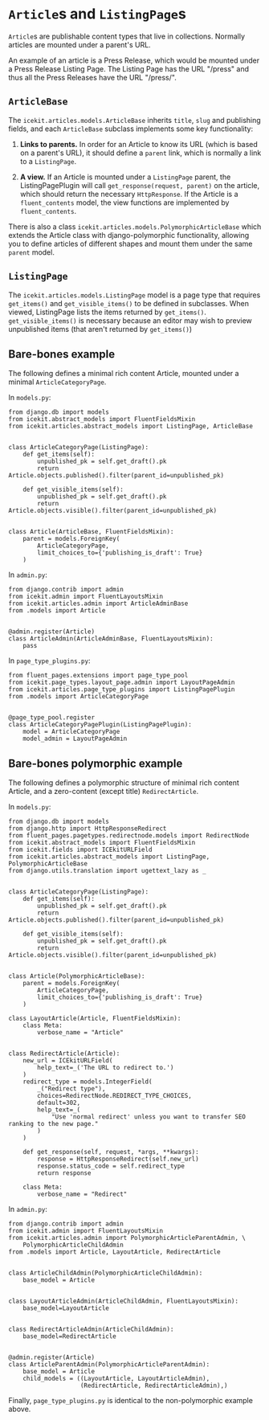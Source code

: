 # `Article`s and `ListingPage`s

`Article`s are publishable content types that live in collections. Normally
articles are mounted under a parent's URL.

An example of an article is a Press Release, which would be mounted under a
Press Release Listing Page. The Listing Page has the URL "/press" and thus all
the Press Releases have the URL "/press/<slug>".

## `ArticleBase`

The `icekit.articles.models.ArticleBase` inherits `title`, `slug` and
publishing fields, and each `ArticleBase` subclass implements some key
functionality:

1. **Links to parents.**
In order for an Article to know its URL (which is based on a parent's URL), it
should define a `parent` link, which is normally a link to a `ListingPage`.

1. **A view.**
If an Article is mounted under a `ListingPage` parent, the ListingPagePlugin
will call `get_response(request, parent)` on the article, which should
return the necessary `HttpResponse`. If the Article is a `fluent_contents`
model, the view functions are implemented by `fluent_contents`.

There is also a class `icekit.articles.models.PolymorphicArticleBase` which
extends the Article class with django-polymorphic functionality, allowing
you to define articles of different shapes and mount them under the same
`parent` model.

## `ListingPage`

The `icekit.articles.models.ListingPage` model is a page type that requires
`get_items()` and `get_visible_items()` to be defined in subclasses.
When viewed, ListingPage lists the items returned by `get_items()`.
`get_visible_items()` is necessary because an editor may wish to preview
unpublished items (that aren't returned by `get_items()`)

## Bare-bones example

The following defines a minimal rich content Article, mounted under a
minimal `ArticleCategoryPage`.

In `models.py`:

    from django.db import models
    from icekit.abstract_models import FluentFieldsMixin
    from icekit.articles.abstract_models import ListingPage, ArticleBase


    class ArticleCategoryPage(ListingPage):
        def get_items(self):
            unpublished_pk = self.get_draft().pk
            return Article.objects.published().filter(parent_id=unpublished_pk)

        def get_visible_items(self):
            unpublished_pk = self.get_draft().pk
            return Article.objects.visible().filter(parent_id=unpublished_pk)


    class Article(ArticleBase, FluentFieldsMixin):
        parent = models.ForeignKey(
            ArticleCategoryPage,
            limit_choices_to={'publishing_is_draft': True}
        )

In `admin.py`:

    from django.contrib import admin
    from icekit.admin import FluentLayoutsMixin
    from icekit.articles.admin import ArticleAdminBase
    from .models import Article


    @admin.register(Article)
    class ArticleAdmin(ArticleAdminBase, FluentLayoutsMixin):
        pass

In `page_type_plugins.py`:

    from fluent_pages.extensions import page_type_pool
    from icekit.page_types.layout_page.admin import LayoutPageAdmin
    from icekit.articles.page_type_plugins import ListingPagePlugin
    from .models import ArticleCategoryPage


    @page_type_pool.register
    class ArticleCategoryPagePlugin(ListingPagePlugin):
        model = ArticleCategoryPage
        model_admin = LayoutPageAdmin


## Bare-bones polymorphic example

The following defines a polymorphic structure of minimal rich content Article,
and a zero-content (except title) `RedirectArticle`.

In `models.py`:

    from django.db import models
    from django.http import HttpResponseRedirect
    from fluent_pages.pagetypes.redirectnode.models import RedirectNode
    from icekit.abstract_models import FluentFieldsMixin
    from icekit.fields import ICEkitURLField
    from icekit.articles.abstract_models import ListingPage, PolymorphicArticleBase
    from django.utils.translation import ugettext_lazy as _


    class ArticleCategoryPage(ListingPage):
        def get_items(self):
            unpublished_pk = self.get_draft().pk
            return Article.objects.published().filter(parent_id=unpublished_pk)

        def get_visible_items(self):
            unpublished_pk = self.get_draft().pk
            return Article.objects.visible().filter(parent_id=unpublished_pk)


    class Article(PolymorphicArticleBase):
        parent = models.ForeignKey(
            ArticleCategoryPage,
            limit_choices_to={'publishing_is_draft': True}
        )

    class LayoutArticle(Article, FluentFieldsMixin):
        class Meta:
            verbose_name = "Article"


    class RedirectArticle(Article):
        new_url = ICEkitURLField(
            help_text=_('The URL to redirect to.')
        )
        redirect_type = models.IntegerField(
            _("Redirect type"),
            choices=RedirectNode.REDIRECT_TYPE_CHOICES,
            default=302,
            help_text=_(
                "Use 'normal redirect' unless you want to transfer SEO ranking to the new page."
            )
        )

        def get_response(self, request, *args, **kwargs):
            response = HttpResponseRedirect(self.new_url)
            response.status_code = self.redirect_type
            return response

        class Meta:
            verbose_name = "Redirect"

In `admin.py`:

    from django.contrib import admin
    from icekit.admin import FluentLayoutsMixin
    from icekit.articles.admin import PolymorphicArticleParentAdmin, \
        PolymorphicArticleChildAdmin
    from .models import Article, LayoutArticle, RedirectArticle


    class ArticleChildAdmin(PolymorphicArticleChildAdmin):
        base_model = Article


    class LayoutArticleAdmin(ArticleChildAdmin, FluentLayoutsMixin):
        base_model=LayoutArticle


    class RedirectArticleAdmin(ArticleChildAdmin):
        base_model=RedirectArticle


    @admin.register(Article)
    class ArticleParentAdmin(PolymorphicArticleParentAdmin):
        base_model = Article
        child_models = ((LayoutArticle, LayoutArticleAdmin),
                        (RedirectArticle, RedirectArticleAdmin),)


Finally, `page_type_plugins.py` is identical to the non-polymorphic example above.
